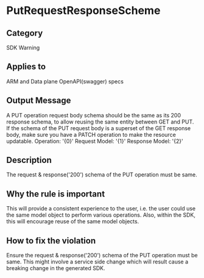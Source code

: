 # PutRequestResponseScheme

## Category

SDK Warning

## Applies to

ARM and Data plane OpenAPI(swagger) specs

## Output Message

A PUT operation request body schema should be the same as its 200 response schema, to allow reusing the same entity between GET and PUT. If the schema of the PUT request body is a superset of the GET response body, make sure you have a PATCH operation to make the resource updatable. Operation: '{0}' Request Model: '{1}' Response Model: '{2}'

## Description

The request & response('200') schema of the PUT operation must be same.

## Why the rule is important

This will provide a consistent experience to the user, i.e. the user could use the same model object to perform various operations. Also, within the SDK, this will encourage reuse of the same model objects.

## How to fix the violation

Ensure the request & response('200') schema of the PUT operation must be same. This might involve a service side change which will result cause a breaking change in the generated SDK.
